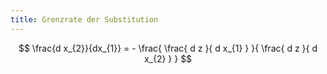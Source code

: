 ```yaml
---
title: Grenzrate der Substitution
---
```

$$
\frac{d x_{2}}{dx_{1}} = - \frac{ \frac{ d z }{ d x_{1} } }{ \frac{ d z }{ d x_{2} } }
$$